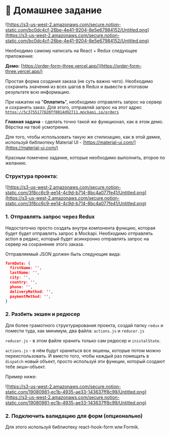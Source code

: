 # 📝 Домашнее задание

![https://s3-us-west-2.amazonaws.com/secure.notion-static.com/bc0dc4cf-26be-4e41-9204-8e5e67984152/Untitled.png](https://s3-us-west-2.amazonaws.com/secure.notion-static.com/bc0dc4cf-26be-4e41-9204-8e5e67984152/Untitled.png)

Необходимо самому написать на React + Redux следующее приложение:

**Демо:** [https://order-form-three.vercel.app/](https://order-form-three.vercel.app/)

Простая форма создания заказа (не суть важно чего). Необходимо сохранить значения из всех шагов в Redux и вывести в итоговом результате всю информацию.

При нажатии на "**Оплатить**", необходимо отправлять запрос на сервер и сохранять заказ. Для этого, отправляй запрос на этот адрес [`https://5c3755177820ff0014d92711.mockapi.io/orders`](https://5c3755177820ff0014d92711.mockapi.io/orders)

**Главная задача** - сделать точно такой же функционал, как в этом демо. Вёрстка на твоё усмотрение.

Для того, чтобы использовать такую же стилизацию, как в этой демке, используй библиотеку Material UI - [https://material-ui.com/](https://material-ui.com/)

Красным помечено задание, которые необходимо выполнить, второе по желанию.

### Структура проекта:

![https://s3-us-west-2.amazonaws.com/secure.notion-static.com/3f8cc6c9-ee14-4c9d-b714-8bc4a077fe41/Untitled.png](https://s3-us-west-2.amazonaws.com/secure.notion-static.com/3f8cc6c9-ee14-4c9d-b714-8bc4a077fe41/Untitled.png)

### 1. Отправлять запрос через Redux

Недостаточно просто создать внутри компонента функцию, которая будет будет отправлять запрос в Mockapi. Необходимо отправлять action в редакс, который будет асинхронно отправлять запрос на сервер на сохранение этого заказа.

Отправляемый JSON должен быть следующие вида:

```json
formData: {
  firstName: '',
  lastName: '',
  city: '',
  country: '',
  phone: '',
  deliveryMethod: '',
  paymentMethod: '',
}
```

### 2. Разбить экшен и редюсер

Для более грамотного структурирования проекта, создай папку `redux` и помести туда, как минимум, два файла: `actions.js` и `reducer.js`

`reducer.js` - в этом файле хранить только сам редюсер и `inistalState`.

`actions.js` - в нём будут храниться все экшены, которые потом можно переиспользовать. И вместо того, чтобы каждый раз помещать в `dispatch` новый объект, просто используй эти функции, который создают тебе экшн-объект.

Пример ниже:

![https://s3-us-west-2.amazonaws.com/secure.notion-static.com/19080981-ec1b-4935-ae33-143637ff8c99/Untitled.png](https://s3-us-west-2.amazonaws.com/secure.notion-static.com/19080981-ec1b-4935-ae33-143637ff8c99/Untitled.png)

### 2. Подключить валидацию для форм (опционально)

Для этого используй библиотеку react-hook-form или Formik.
